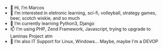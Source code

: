 - 👋 Hi, I’m Marcos
- 👀 I’m interested in eletronic learning, sci-fi, volleyball, strategy games, beer, scotch wiskie, and so much
- 🌱 I’m currently learning Python3, Django
- 📫 I’m using PHP, Zend Framework, Javascript, trying to upgrade to Laminas Project atm
- 💞️ I’m also IT Support for Linux, Windows... Maybe, maybe I'm a DEVOP       

<!---
infhos/infhos is a ✨ special ✨ repository because its `README.md` (this file) appears on your GitHub profile.
You can click the Preview link to take a look at your changes.
--->

